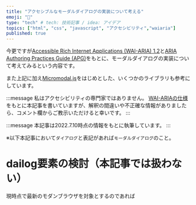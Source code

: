 ```yaml
---
title: "アクセシブルなモーダルダイアログの実装について考える"
emoji: "💬"
type: "tech" # tech: 技術記事 / idea: アイデア
topics: ["html", "css", "javascript", "アクセシビリティ","waiaria"]
published: true
---
```


今更ですが[Accessible Rich Internet Applications (WAI-ARIA) 1.2](https://www.w3.org/TR/wai-aria-1.2/)と[ARIA Authoring Practices Guide (APG)](https://www.w3.org/WAI/ARIA/apg/)をもとに、モーダルダイアログの実装について考えてみるという内容です。

また上記に加え[Micromodal.js](https://micromodal.vercel.app/)をはじめとした、いくつかのライブラリも参考にしています。

:::message
私はアクセシビリティの専門家ではありません。
[WAI-ARIAの仕様](https://www.w3.org/TR/wai-aria-1.2/)をもとに本記事を書いていますが、解釈の間違いや不正確な情報がありましたら、コメント欄からご教示いただけると幸いです。
:::

:::message
本記事は2022.7.10時点の情報をもとに執筆しています。
:::

※以下本記事において`ダイアログ`と表記があれば`モーダルダイアログ`のこと。

# dailog要素の検討（本記事では扱わない）

現時点で最新のモダンブラウザを対象とするのであれば[<dialog>: ダイアログ要素](https://developer.mozilla.org/ja/docs/Web/HTML/Element/dialog)を検討してもいいと思います。

https://caniuse.com/dialog

ただし本記事では、`daiog要素`をサポートしていないブラウザも対象としたいため、`daiog要素`については扱いません（余裕があれば他の機会でまた書きたい）。

# ダイアログの要件について考える

アクセシブルなダイアログの要件について考えてみます。

https://www.w3.org/WAI/ARIA/apg/patterns/dialogmodal/

最初に**About This Pattern** の項目を読んでみましょう。
次のような記述があります。

:::details Dialog(Modal)
>A dialog is a window overlaid on either the primary window or another dialog window. Windows under a modal dialog are inert. That is, users cannot interact with content outside an active dialog window. Inert content outside an active dialog is typically visually obscured or dimmed so it is difficult to discern, and in some implementations, attempts to interact with the inert content cause the dialog to close.

>Like non-modal dialogs, modal dialogs contain their tab sequence. That is, Tab and Shift + Tab do not move focus outside the dialog. However, unlike most non-modal dialogs, modal dialogs do not provide means for moving keyboard focus outside the dialog window without closing the dialog.
:::

まとめると以下のようになるかと思います。

- ダイアログを開いている間、アクティブなダイアログウィンドウの外側（不活性なコンテンツ）は、視認性を低くする。
- ダイアログを開いている間、ユーザーは不活性なコンテンツを操作できない。一部の実装では不活性なコンテンツを操作しようとするとモーダルを閉じる
- ダイアログを開いている間、不活性なコンテンツにフォーカスを移動させない。`Tab`もしくは`Shift + Tab`でフォーカスをダイアログの外側に移動させない。

続いて **Keyboard Interaction** の項目には次のような記述があります。

:::details Keyboard Interaction
>In the following description, the term tabbable element refers to any element with a tabindex value of zero or greater. Note that values greater than 0 are strongly discouraged.
>
>- When a dialog opens, focus moves to an element inside the dialog. See notes below regarding initial focus placement.
>- Tab:
>   - Moves focus to the next tabbable element inside the dialog.
>   - If focus is on the last tabbable element inside the dialog, moves focus to the first tabbable element inside the dialog.
>- Shift + Tab:
>- Moves focus to the previous tabbable element inside the dialog.
>   - If focus is on the first tabbable element inside the dialog, moves focus to the last tabbable element inside the dialog.
>- Escape: Closes the dialog.

> Note
> 1. When a dialog opens, focus moves to an element contained in the dialog. Generally, focus is initially set on the first focusable element. However, the most appropriate focus placement will depend on the nature and size of the content. Examples include:
>   - If the dialog content includes semantic structures, such as lists, tables, or multiple paragraphs, that need to be perceived in order to easily understand the content, i.e., if the content would be difficult to understand when announced as a single unbroken string, then it is advisable to add tabindex="-1" to a static element at the start of the content and initially focus that element. This makes it easier for assistive technology users to read the content by navigating the semantic structures. Additionally, it is advisable to omit applying aria-describedby to the dialog container in this scenario.
>   - If content is large enough that focusing the first interactive element could cause the beginning of content to scroll out of view, it is advisable to add tabindex="-1" to a static element at the top of the dialog, such as the dialog title or first paragraph, and initially focus that element.
>   - If a dialog contains the final step in a process that is not easily reversible, such as deleting data or completing a financial transaction, it may be advisable to set focus on the least destructive action, especially if undoing the action is difficult or impossible. The Alert Dialog Pattern is often employed in such circumstances.
>   - If a dialog is limited to interactions that either provide additional information or continue processing, it may be advisable to set focus to the element that is likely to be most frequently used, such as an OK or Continue button.
> 2. When a dialog closes, focus returns to the element that invoked the dialog unless either:
>   - The invoking element no longer exists. Then, focus is set on another element that provides logical work flow.
>   - The work flow design includes the following conditions that can occasionally make focusing a different element a more logical choice:
>     1. It is very unlikely users need to immediately re-invoke the dialog.
>     2. The task completed in the dialog is directly related to a subsequent step in the work flow.
>
>     For example, a grid has an associated toolbar with a button for adding rows. the Add Rows button opens a dialog that prompts for the number of rows. After the dialog closes, focus is placed in the first cell of the first new row.
> 3. It is strongly recommended that the tab sequence of all dialogs include a visible element with role button that closes the dialog, such as a close icon or cancel button.
:::

まとめると以下のようになるかと思います。

- ダイアログを開いた時に、フォーカスがダイアログの中の要素に移る。初期フォーカス位置については割愛するが、通常は（特定の条件がなければ）最初の`tabbableな要素`。
- `Tab`でフォーカスが次の`tabbableな要素`に移る。フォーカスがダイアログ内で最後の`tabbableな要素`の場合は、最初の`tabbableな要素`に移る。
- `Shift + Tab`でフォーカスが前の`tabbableな要素`に移る。フォーカスがダイアログ内で最初の`tabbableな要素`の場合は、最後の`tabbableな要素`に移る。
- `Escape`でダイアログを閉じる。
- ダイアログを閉じた時に、通常は（特定の条件がなければ）ダイアログを呼び出した要素にフォーカスを戻す。
- ダイアログの中に、ダイアログを閉じるための`buttonの役割`を持った要素を含めることが推奨される。

※`tabbableな要素`とは`tabindex`が0以上に該当する要素。

最後に **WAI-ARIA Roles, States, and Properties** の項目には次のような記述があります。

:::details WAI-ARIA Roles, States, and Properties
> - The element that serves as the dialog container has a role of dialog.
> - All elements required to operate the dialog are descendants of the element that has role dialog.
> - The dialog container element has aria-modal set to true.
> - The dialog has either:
>   - A value set for the aria-labelledby property that refers to a visible dialog title.
>   - A label specified by aria-label.
> - Optionally, the aria-describedby property is set on the element with the dialog role to indicate which element or elements in the dialog > contain content that describes the primary purpose or message of the dialog. Specifying descriptive elements enables screen readers to announce the description along with the dialog title and initially focused element when the dialog opens, which is typically helpful only when the descriptive content is simple and can easily be understood without structural information. It is advisable to omit specifying aria-describedby if the dialog content includes semantic structures, such as lists, tables, or multiple paragraphs, that need to be perceived in order to easily understand the content, i.e., if the content would be difficult to understand when announced as a single unbroken string.

> NOTE
> - Because marking a dialog modal by setting aria-modal to true can prevent users of some assistive technologies from perceiving content outside the dialog, users of those technologies will experience severe negative ramifications if a dialog is marked modal but does not behave as a modal for other users. So, mark a dialog modal only when both:
>   1. Application code prevents all users from interacting in any way with content outside of it.
>   2. Visual styling obscures the content outside of it.
> - The aria-modal property introduced by ARIA 1.1 replaces aria-hidden for informing assistive technologies that content outside a dialog is inert. However, in legacy dialog implementations where aria-hidden is used to make content outside a dialog inert for assistive technology users, it is important that:
>   1. aria-hidden is set to true on each element containing a portion of the inert layer.
>   2. The dialog element is not a descendant of any element that has aria-hidden set to true.
:::

こちらもまとめると以下のようになるかと思います。

- ダイログ要素には`role="dialog"`と`aria-modal="true"`を付与する。
- ダイログに表示されたタイトルがある時は、それを参照する`aria-labelledby`を使用する。表示されたタイトルがない時は、`aria-label`を使用する。
- ダイアログの主な目的やメッセージを説明する要素がある時は、`aria-describeby`で参照する（なくても良い）。
- `aria-modal`は`aria-hidden`に代替する要素である。これはすなわち`aria-modal`を使用することで、ダイアログを開いている間も不活性なコンテンツに`aria-hidden`をつける必要がないことを意味する（ただし調べた限りだと`aria-modal`をサポートしていないブラウザもあるようなので、この記事では`aria-modal`と`aria-hidden`を併用して実装する）。

## 要件まとめ

ここまでの内容を振り返りながら、本記事では以下の要件のダイアログを実装しようと思います。

- ダイアログを開いた時に、フォーカスがダイアログの中の最初の`tabbableな要素`に移る。
- ダイアログを開いている間、フォーカストラップ（ここまでに出てきたフォーカスの挙動諸々）を実装する。
- ダイアログを開いている間、不活性なコンテンツの視認性を低くし、ユーザーが操作できないようにする。
- ダイアログの中に、ダイアログを閉じるための`button`を含める。
- モーダルの背景をクリックでダイアログを閉じる。
- `Escape`でダイアログを閉じる。
- ダイアログを閉じた時に、ダイアログを呼び出した要素にフォーカスを戻す。
- `role`、`aria-modal`、`aria-labelledby`、`aria-describeby`、`aria-hidden`などのWAI-ARIA属性を実装する

# 実装

## ベースコーディング

まずはベースとして以下のようにコーディングします。

@[codepen](https://codepen.io/yend24/pen/MWQyyrm)

上記はいたってシンプルなモーダルダイアログになります。

`*[data-open-trigger="dialog"]`をクリックすると、`.dialog`から`.__hidden`が外れて、ダイアログが表示されます。
`*[data-close-trigger="dialog"]`をクリックした時はその反対で、`.dialog`に`.__hidden`を付与することでダイアログが非表示になります。

上記をコーディングのはじめとして、アクセシブルなダイアログの実装に必要なものを加えていきます。

:::details 現状の対応項目
- [ ] ダイアログを開いた時に、フォーカスがダイアログの中の最初の`tabbableな要素`に移る。
- [ ] ダイアログを開いている間、フォーカストラップ（ここまでに出てきたフォーカスの挙動諸々）を実装する。
- [ ] ダイアログを開いている間、不活性なコンテンツの視認性を低くし、ユーザーが操作できないようにする。
- [x] ~~ダイアログの中に、ダイアログを閉じるための`button`を含める。~~
- [x] ~~モーダルの背景をクリックでダイアログを閉じる。~~
- [ ] `Escape`でダイアログを閉じる。
- [ ] ダイアログを閉じた時に、ダイアログを呼び出した要素にフォーカスを戻す。
- [ ] `role`、`aria-modal`、`aria-labelledby`、`aria-describeby`、`aria-hidden`などのWAI-ARIA属性を実装する
:::

## フォーカス制御

やることが多くて少し大変ですが、頑張って実装しましょう。
フォーカス制御については、いろいろありますが大きく分けてやることは3つです。

- ダイアログを開いた時、フォーカスをダイアログに当てる
- ダイアログを開いている間、フォーカスの制御（フォーカストラップ）をする
- ダイアログを閉じた時、フォーカスを元の位置に戻す

### ダイアログ開閉時のフォーカスの挙動を制御する

まずは開閉時のフォーカス制御について実装します。

- ダイアログが開いた時に、ダイアログ内の最初の`tabbableな要素`にフォーカスを移す。
- ダイアログが閉じた時に、ダイアログを呼び出した要素にフォーカスを戻す。

CSSで`transition`の対象とするプロパティについては気をつける必要があります。
`visibility: hidden`の要素には`element.focus()`でフォーカスをあてることができません。
ゆえにダイログを開く時は`transition`の対象を`opacity`のみにしています。

```css:css
.dialog {
  opacity: 1;
  visibility: visible;
  /* opacityのみ */
  transition: opacity 0.2s ease-out;
}
.dialog.__hidden {
  opacity: 0;
  visibility: hidden;
  /* opacityとvisibility */
  transition: all 0.2s ease-out;
}
```

`tabbableな要素`は`Micromodal.js`のソースコードから拝借させていただきました。

```js:javascript
// tabbableな要素は Micromodal.js を参考に実装
// https://github.com/ghosh/Micromodal/blob/master/lib/src/index.js
const FOCUSABLE_ELEMENTS = [
  "a[href]",
  "area[href]",
  'input:not([disabled]):not([type="hidden"]):not([aria-hidden])',
  "select:not([disabled]):not([aria-hidden])",
  "textarea:not([disabled]):not([aria-hidden])",
  "button:not([disabled]):not([aria-hidden])",
  "iframe",
  "object",
  "embed",
  "[contenteditable]",
  '[tabindex]:not([tabindex^="-"])',
];
// ダイアログの中でtabbableな要素を取得
const focusableElements = [
  ...dialog.querySelectorAll(FOCUSABLE_ELEMENTS.join(","))
];
// ダイアログを開く時に、直前にフォーカスが当たっていた要素を格納する
let beforeFocusedElement = null;

// ダイアログを開く
const handleDialogOpen = () => {
  if (!dialog.classList.contains("__hidden")) return;

  dialog.classList.remove("__hidden");
  // ダイアログを開く直前のフォーカスの取得
  beforeFocusedElement = document.activeElement;
  // ダイアログ内の最初のtabbableな要素にフォーカスをあてる
  focusableElements[0].focus();
};

// ダイアログを閉じる
const handleDialogClose = () => {
  if (dialog.classList.contains("__hidden")) return;

  dialog.classList.add("__hidden");
  // ダイアログを開く時に、直前にフォーカスが当たっていた要素にフォーカスを戻す
  beforeFocusedElement.focus();
  beforeFocusedElement = null;
};
```

全体のコードは以下になります。

@[codepen](https://codepen.io/yend24/pen/JjpXzmg)

### フォーカストラップの実装

次にモーダルが開いている間のフォーカストラップの実装を行います。

https://web.dev/using-tabindex/

上記の記事を参考に、フォーカスをダイアログから出さないようにしています。

- `Tab`を押下時に、ダイアログ内で最後の`tabbableな要素`にフォーカスがある場合は、最初の`tabbableな要素`にフォーカスを移す。
- `Shift + Tab`を押下時に、ダイアログ内で最初の`tabbableな要素`にフォーカスがある場合は、最後の`tabbableな要素`にフォーカスを移す。

```js:javascript
const handleKeydownDiaogContainer = (e) => {
  const firstFocusableElement = focusableElements[0];
  const lastFocusableElement = focusableElements[focusableElements.length - 1];

  if (e.code === "Tab") {
    if (e.shiftKey) {
      // Shift + Tab
      if (document.activeElement === firstFocusableElement) {
        e.preventDefault();
        // ダイアログ内で最初のtabableの要素の時、最後のtabableの要素にフォーカスを移す
        lastFocusableElement.focus();
      }
    } else {
      // Tab
      if (document.activeElement === lastFocusableElement) {
        e.preventDefault();
        // ダイアログ内で最後のtabableの要素の時、最初のtabableの要素にフォーカスを移す
        firstFocusableElement.focus();
      }
    }
  }
};

dialog.addEventListener("keydown", handleKeydownDiaogContainer);
```

全体のコードは以下になります。
※以下のコードではフォーカストラップの挙動をわかりやすくするため、「ダイアログを閉じる」ボタンを3つ用意しています。

@[codepen](https://codepen.io/yend24/pen/jOZqoWO)

:::details 現状の対応項目
- [x] ~~ダイアログを開いた時に、フォーカスがダイアログの中の最初の`tabbableな要素`に移る。~~
- [x] ~~ダイアログを開いている間、フォーカストラップ（ここまでに出てきたフォーカスの挙動諸々）を実装する。~~
- [ ] ダイアログを開いている間、不活性なコンテンツの視認性を低くし、ユーザーが操作できないようにする。
- [x] ~~ダイアログの中に、ダイアログを閉じるための`button`を含める。~~
- [x] ~~モーダルの背景をクリックでダイアログを閉じる。~~
- [ ] `Escape`でダイアログを閉じる。
- [x] ~~ダイアログを閉じた時に、ダイアログを呼び出した要素にフォーカスを戻す。~~
- [ ] `role`、`aria-modal`、`aria-labelledby`、`aria-describeby`、`aria-hidden`などのWAI-ARIA属性を実装する
:::

## 不活性なコンテンツをユーザーが操作できないようにする

ここでやることは主に2つです。

- ダイアログを開いている間、スクロールを止める
- 不活性なコンテンツを選択できないようにする

選択の無効化にはCSSの`user-select:none`を使います。

```css:css
/* スクロール制御のスタイル */
/* --scroll-yはJSで値をセットする */
:root {
  --scroll-y: 0;
}
/* ... */
.fixed {
  position: fixed;
  top: var(--scroll-y);
  left: 0;
  width: 100%;
  height: 100%;
  overflow: hidden;
}
/* 選択を無効化 */
.user-select-none {
  -webkit-user-select: none;
  user-select: none;
}
```

```js:javascript
const handleDialogOpen = () => {
  //...
  // スクロールと選択操作の処理を追加
  bgScrollBehavior("fix");
  noSelectContents(true);
};
const handleDialogClose = () => {
  //...
  // スクロールと選択操作の処理を追加
  bgScrollBehavior("scroll");
  noSelectContents(false);
};

const bgScrollBehavior = (state) => {
  const isFixed = state === "fix";

  if (isFixed) {
    // スクロールを止める処理
    // .fixedのスタイルを用意
    const scrollY = document.documentElement.scrollTop;
    document.body.classList.add("fixed");
    document.documentElement.style.setProperty(
      "--scroll-y",
      `${scrollY * -1}px`
    );
  } else {
    // スクロール停止を解除する処理
    const scrollY = parseInt(
      document.documentElement.style.getPropertyValue("--scroll-y") || "0"
    );
    document.body.classList.remove("fixed");
    window.scrollTo(0, scrollY * -1);
  }
};

const noSelectContents = (bool) => {
  // .user-select-noneのスタイルを用意
  if (bool) {
    main.classList.add("user-select-none");
  } else {
    main.classList.remove("user-select-none");
  }
};
```

全体のコードはこちらです。
※スクロールの挙動を確認しやすいように、コンテンツの高さを`min-height: 200vh`としています。

@[codepen](https://codepen.io/yend24/pen/dydXyQP)

:::details 現状の対応項目
- [x] ~~ダイアログを開いた時に、フォーカスがダイアログの中の最初の`tabbableな要素`に移る。~~
- [x] ~~ダイアログを開いている間、フォーカストラップ（ここまでに出てきたフォーカスの挙動諸々）を実装する。~~
- [x] ~~ダイアログを開いている間、不活性なコンテンツの視認性を低くし、ユーザーが操作できないようにする。~~
- [x] ~~ダイアログの中に、ダイアログを閉じるための`button`を含める。~~
- [x] ~~モーダルの背景をクリックでダイアログを閉じる。~~
- [ ] `Escape`でダイアログを閉じる。
- [x] ~~ダイアログを閉じた時に、ダイアログを呼び出した要素にフォーカスを戻す。~~
- [ ] `role`、`aria-modal`、`aria-labelledby`、`aria-describeby`、`aria-hidden`などのWAI-ARIA属性を実装する
:::

## Escapeでダイアログを閉じる

ここはタイトルの通りですね。実装自体はシンプルなので、とくに解説も必要ないと思います。

```js:javascript
const handleKeydownDiaogContainer = (e) => {
  //...
  // Escapeの押下でダイアログを閉じる
  if (e.code === "Escape") {
    handleDialogClose();
  }
};
```

@[codepen](https://codepen.io/yend24/pen/dydXWoZ)

:::details 現状の対応項目
- [x] ~~ダイアログを開いた時に、フォーカスがダイアログの中の最初の`tabbableな要素`に移る。~~
- [x] ~~ダイアログを開いている間、フォーカストラップ（ここまでに出てきたフォーカスの挙動諸々）を実装する。~~
- [x] ~~ダイアログを開いている間、不活性なコンテンツの視認性を低くし、ユーザーが操作できないようにする。~~
- [x] ~~ダイアログの中に、ダイアログを閉じるための`button`を含める。~~
- [x] ~~モーダルの背景をクリックでダイアログを閉じる。~~
- [x] ~~`Escape`でダイアログを閉じる。~~
- [x] ~~ダイアログを閉じた時に、ダイアログを呼び出した要素にフォーカスを戻す。~~
- [ ] `role`、`aria-modal`、`aria-labelledby`、`aria-describeby`、`aria-hidden`などのWAI-ARIA属性を実装する
:::

## WAI-ARIA属性を実装する

**WAI-ARIA**の属性を付与します。
アクセシビリティの実装において、多くの方にとって、もっとも馴染みのない分野がここになるかもしれません。

- ダイログ要素には`role="dialog"`と`aria-modal="true"`を付与する。
- ダイログのタイトルに対して`aria-labelledby`で参照する。
- ダイアログの説明要素に対して`aria-describeby`で参照する。
- ダイアログを開いている間、不活性なコンテンツのルート要素に`aria-hidden`を付与する。

```html:html
<!-- /... -->
<div id="dialog" class="dialog __hidden">
  <div class="dialog__bglayer" dialog-close-trigger="dialog"></div>
  <!-- WAI-ARIA属性の付与 -->
  <div role="dialog" aria-modal="true" aria-labelledby="dialog-title" aria-describeby="dialog-desc" class="dialog__container">
    <h2 id="dialog-title" class="dialog__title">ダイアログです</h2>
    <p id="dialog-desc" class="dialog__desc">
      これはダイアログのサンプルです。
    </p>
    <div class="dialog__action">
      <button class="dialog-close-trigger" dialog-close-trigger="dialog">
        ダイアログを閉じる
      </button>
    </div>
  </div>
</div>
```

```js:javascript
const main = document.getElementById("main");
const handleDialogOpen = () => {
  //...
  // 非活性なコンテンツのルート要素にaria-hidden属性を与する
  // モーダルを開く時はaria-hiddenをtrueに
  main.setAttribute("aria-hidden", "true");
};
const handleDialogClose = () => {
  //...
  // モーダルを閉じる時はaria-hiddenをfalseに
  main.setAttribute("aria-hidden", "false");
};
```

@[codepen](https://codepen.io/yend24/pen/OJQXJKg)

:::details 現状の対応項目
- [x] ~~ダイアログを開いた時に、フォーカスがダイアログの中の最初の`tabbableな要素`に移る。~~
- [x] ~~ダイアログを開いている間、フォーカストラップ（ここまでに出てきたフォーカスの挙動諸々）を実装する。~~
- [x] ~~ダイアログを開いている間、不活性なコンテンツの視認性を低くし、ユーザーが操作できないようにする。~~
- [x] ~~ダイアログの中に、ダイアログを閉じるための`button`を含める。~~
- [x] ~~モーダルの背景をクリックでダイアログを閉じる。~~
- [x] ~~`Escape`でダイアログを閉じる。~~
- [x] ~~ダイアログを閉じた時に、ダイアログを呼び出した要素にフォーカスを戻す。~~
- [x] ~~`role`、`aria-modal`、`aria-labelledby`、`aria-describeby`、`aria-hidden`などのWAI-ARIA属性を実装する~~
:::

以上で実装完了です！ここまでお疲れ様でした！

## おまけ:コードをまとめる

おまけです。コードの解説はしませんがコードをまとていめます（読み飛ばしても、全然問題ないです）。
この辺りはリファクタリングに関しては、各々のお好みでいいと思います。

下記の実装例では以下のような感じで使えるようにまとめています。
もし興味がありましたら、参考程度にコードを読んでいただけると幸いです。

```js:javascript
const dialog = dialogControl();
dialog.init({
  dialogId: "dialog",
  openTrigger: `*[data-open-trigger="dialog"]`,
  closeTrigger: `*[data-close-trigger="dialog"]`,
  mainContents: ".main",
});
```

@[codepen](https://codepen.io/yend24/pen/mdXERNr)

# おわりに

今更ではありますが、改めてアクセシブルなダイアログの実装を考えるという話でした。
正直なところ、**WAI-ARIA** の仕様や **WAI-ARIA Authoring Practices** を読むのは、それなりの根気が必要な上、敷居が高く感じます。
とはいえ、アクセシビリティは考慮しなくてはいいものでは決してないので、どこかで腰を据えて勉強することが必要ですね。

# 参考にさせていただいた仕様や記事、実装など

https://www.w3.org/TR/wai-aria-1.2/
https://www.w3.org/WAI/ARIA/apg/
https://www.w3.org/WAI/ARIA/apg/example-index/dialog-modal/dialog.html
https://web.dev/using-tabindex/
https://micromodal.vercel.app/
https://mui.com/material-ui/react-modal/
https://getbootstrap.com/docs/5.1/components/modal/
https://zenn.dev/dqn/articles/36045bb89d5d69
https://accessible-usable.net/2015/07/entry_150706.html